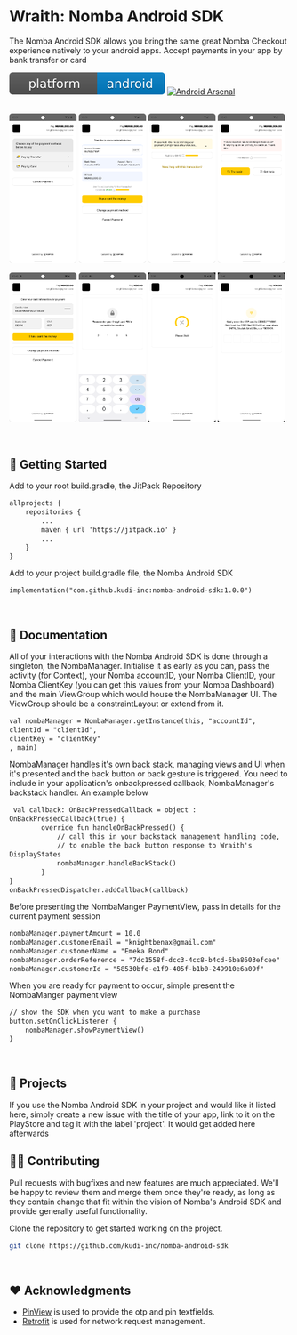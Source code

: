 # Wraith: Nomba Android SDK

The Nomba Android SDK allows you bring the same great Nomba Checkout experience natively to your android apps. 
Accept payments in your app by bank transfer or card

[![Platform](/platform.svg)]()
[![Android Arsenal]( https://img.shields.io/badge/Android%20Arsenal-Pentecost-green.svg?style=flat)](https://android-arsenal.com/details/1/7327)
<br><br>

<p float="left">
  <img src="/ytscreens/1.png" width="24%" />
  <img src="/ytscreens/2.png" width="24%" />
  <img src="/ytscreens/3.png" width="24%" />
  <img src="/ytscreens/4.png" width="24%" /> 
</p>


<p float="left">
  <img src="/ytscreens/5.png" width="24%" />
  <img src="/ytscreens/6.png" width="24%" />
  <img src="/ytscreens/7.png" width="24%" />
  <img src="/ytscreens/8.png" width="24%" />
</p>
<br>


## 🚀 Getting Started

Add to your root build.gradle, the JitPack Repository

```
allprojects {
    repositories {
        ...
        maven { url 'https://jitpack.io' }
        ...
    }
}
```

Add to your project build.gradle file, the Nomba Android SDK

```
implementation("com.github.kudi-inc:nomba-android-sdk:1.0.0")
```
<br>



## 📖 Documentation

All of your interactions with the Nomba Android SDK is done through a singleton, the NombaManager. 
Initialise it as early as you can, pass the activity (for Context), your Nomba accountID, your Nomba ClientID, 
your Nomba ClientKey (you can get this values from your Nomba Dashboard)
and the main ViewGroup which would house the NombaManager UI. The ViewGroup should be a constraintLayout or extend from it.    

```
val nombaManager = NombaManager.getInstance(this, "accountId", 
clientId = "clientId", 
clientKey = "clientKey"
, main)
```

NombaManager handles it's own back stack, managing views and UI when it's presented and the back button or back gesture is 
triggered. You need to include in your application's onbackpressed callback, NombaManager's backstack handler. An example below

```
 val callback: OnBackPressedCallback = object : OnBackPressedCallback(true) {
        override fun handleOnBackPressed() {
            // call this in your backstack management handling code,
            // to enable the back button response to Wraith's DisplayStates
            nombaManager.handleBackStack()
        }
}
onBackPressedDispatcher.addCallback(callback)
```

Before presenting the NombaManger PaymentView, pass in details for the current payment session 

```
nombaManager.paymentAmount = 10.0
nombaManager.customerEmail = "knightbenax@gmail.com"
nombaManager.customerName = "Emeka Bond"
nombaManager.orderReference = "7dc1558f-dcc3-4cc8-b4cd-6ba8603efcee"
nombaManager.customerId = "58530bfe-e1f9-405f-b1b0-249910e6a09f"
```


When you are ready for payment to occur, simple present the NombaManger payment view

```
// show the SDK when you want to make a purchase
button.setOnClickListener {
    nombaManager.showPaymentView()
}
```
<br>



## 📱 Projects

If you use the Nomba Android SDK in your project and would like it listed here, simply create a new issue with the title of your app, link to it on the PlayStore and tag it
with the label 'project'. It would get added here afterwards
<br>



## 👨‍💻 Contributing

Pull requests with bugfixes and new features are much appreciated. We'll be happy to review them and merge them once they're ready, as long as they contain change that fit within the vision of Nomba's Android SDK and provide generally useful functionality.

Clone the repository to get started working on the project.

```bash
git clone https://github.com/kudi-inc/nomba-android-sdk
```
<br>




## ❤️ Acknowledgments

- [PinView](https://github.com/ChaosLeung/PinView) is used to provide the otp and pin textfields.
- [Retrofit](https://github.com/square/retrofit) is used for network request management.

